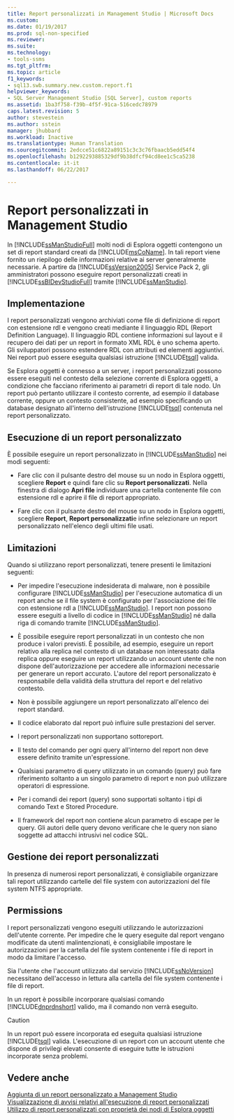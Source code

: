 ```yaml
---
title: Report personalizzati in Management Studio | Microsoft Docs
ms.custom: 
ms.date: 01/19/2017
ms.prod: sql-non-specified
ms.reviewer: 
ms.suite: 
ms.technology:
- tools-ssms
ms.tgt_pltfrm: 
ms.topic: article
f1_keywords:
- sql13.swb.summary.new.custom.report.f1
helpviewer_keywords:
- SQL Server Management Studio [SQL Server], custom reports
ms.assetid: 1ba3f758-f39b-4f5f-91ca-516cedc78979
caps.latest.revision: 5
author: stevestein
ms.author: sstein
manager: jhubbard
ms.workload: Inactive
ms.translationtype: Human Translation
ms.sourcegitcommit: 2edcce51c6822a89151c3c3c76fbaacb5edd54f4
ms.openlocfilehash: b1292293885329df9b38dfcf94cd8ee1c5ca5238
ms.contentlocale: it-it
ms.lasthandoff: 06/22/2017

---
```

# <a name="custom-reports-in-management-studio"></a>Report personalizzati in Management Studio
In [!INCLUDE[ssManStudioFull](../../includes/ssmanstudiofull_md.md)] molti nodi di Esplora oggetti contengono un set di report standard creati da [!INCLUDE[msCoName](../../includes/msconame_md.md)]. In tali report viene fornito un riepilogo delle informazioni relative ai server generalmente necessarie. A partire da [!INCLUDE[ssVersion2005](../../includes/ssversion2005_md.md)] Service Pack 2, gli amministratori possono eseguire report personalizzati creati in [!INCLUDE[ssBIDevStudioFull](../../includes/ssbidevstudiofull_md.md)] tramite [!INCLUDE[ssManStudio](../../includes/ssmanstudio_md.md)].  
  
## <a name="implementation"></a>Implementazione  
I report personalizzati vengono archiviati come file di definizione di report con estensione rdl e vengono creati mediante il linguaggio RDL (Report Definition Language). Il linguaggio RDL contiene informazioni sul layout e il recupero dei dati per un report in formato XML RDL è uno schema aperto. Gli sviluppatori possono estendere RDL con attributi ed elementi aggiuntivi. Nei report può essere eseguita qualsiasi istruzione [!INCLUDE[tsql](../../includes/tsql_md.md)] valida.  
  
Se Esplora oggetti è connesso a un server, i report personalizzati possono essere eseguiti nel contesto della selezione corrente di Esplora oggetti, a condizione che facciano riferimento ai parametri di report di tale nodo. Un report può pertanto utilizzare il contesto corrente, ad esempio il database corrente, oppure un contesto consistente, ad esempio specificando un database designato all'interno dell'istruzione [!INCLUDE[tsql](../../includes/tsql_md.md)] contenuta nel report personalizzato.  
  
## <a name="running-a-custom-report"></a>Esecuzione di un report personalizzato  
È possibile eseguire un report personalizzato in [!INCLUDE[ssManStudio](../../includes/ssmanstudio_md.md)] nei modi seguenti:  
  
-   Fare clic con il pulsante destro del mouse su un nodo in Esplora oggetti, scegliere **Report** e quindi fare clic su **Report personalizzati**. Nella finestra di dialogo **Apri file** individuare una cartella contenente file con estensione rdl e aprire il file di report appropriato.  
  
-   Fare clic con il pulsante destro del mouse su un nodo in Esplora oggetti, scegliere **Report**, **Report personalizzati**e infine selezionare un report personalizzato nell'elenco degli ultimi file usati.  
  
## <a name="limitations"></a>Limitazioni  
Quando si utilizzano report personalizzati, tenere presenti le limitazioni seguenti:  
  
-   Per impedire l'esecuzione indesiderata di malware, non è possibile configurare [!INCLUDE[ssManStudio](../../includes/ssmanstudio_md.md)] per l'esecuzione automatica di un report anche se il file system è configurato per l'associazione dei file con estensione rdl a [!INCLUDE[ssManStudio](../../includes/ssmanstudio_md.md)]. I report non possono essere eseguiti a livello di codice in [!INCLUDE[ssManStudio](../../includes/ssmanstudio_md.md)] né dalla riga di comando tramite [!INCLUDE[ssManStudio](../../includes/ssmanstudio_md.md)].  
  
-   È possibile eseguire report personalizzati in un contesto che non produce i valori previsti. È possibile, ad esempio, eseguire un report relativo alla replica nel contesto di un database non interessato dalla replica oppure eseguire un report utilizzando un account utente che non dispone dell'autorizzazione per accedere alle informazioni necessarie per generare un report accurato. L'autore del report personalizzato è responsabile della validità della struttura del report e del relativo contesto.  
  
-   Non è possibile aggiungere un report personalizzato all'elenco dei report standard.  
  
-   Il codice elaborato dal report può influire sulle prestazioni del server.  
  
-   I report personalizzati non supportano sottoreport.  
  
-   Il testo del comando per ogni query all'interno del report non deve essere definito tramite un'espressione.  
  
-   Qualsiasi parametro di query utilizzato in un comando (query) può fare riferimento soltanto a un singolo parametro di report e non può utilizzare operatori di espressione.  
  
-   Per i comandi dei report (query) sono supportati soltanto i tipi di comando Text e Stored Procedure.  
  
-   Il framework del report non contiene alcun parametro di escape per le query. Gli autori delle query devono verificare che le query non siano soggette ad attacchi intrusivi nel codice SQL.  
  
## <a name="managing-custom-reports"></a>Gestione dei report personalizzati  
In presenza di numerosi report personalizzati, è consigliabile organizzare tali report utilizzando cartelle del file system con autorizzazioni del file system NTFS appropriate.  
  
## <a name="permissions"></a>Permissions  
I report personalizzati vengono eseguiti utilizzando le autorizzazioni dell'utente corrente. Per impedire che le query eseguite dal report vengano modificate da utenti malintenzionati, è consigliabile impostare le autorizzazioni per la cartella del file system contenente i file di report in modo da limitare l'accesso.  
  
Sia l'utente che l'account utilizzato dal servizio [!INCLUDE[ssNoVersion](../../includes/ssnoversion_md.md)] necessitano dell'accesso in lettura alla cartella del file system contenente i file di report.  
  
In un report è possibile incorporare qualsiasi comando [!INCLUDE[dnprdnshort](../../includes/dnprdnshort_md.md)] valido, ma il comando non verrà eseguito.  
  
> [!CAUTION]  
> In un report può essere incorporata ed eseguita qualsiasi istruzione [!INCLUDE[tsql](../../includes/tsql_md.md)] valida. L'esecuzione di un report con un account utente che dispone di privilegi elevati consente di eseguire tutte le istruzioni incorporate senza problemi.  
  

  
## <a name="see-also"></a>Vedere anche  
[Aggiunta di un report personalizzato a Management Studio](../../ssms/object/add-a-custom-report-to-management-studio.md)  
[Visualizzazione di avvisi relativi all'esecuzione di report personalizzati](../../ssms/object/unsuppress-run-custom-report-warnings.md)  
[Utilizzo di report personalizzati con proprietà dei nodi di Esplora oggetti](../../ssms/object/use-custom-reports-with-object-explorer-node-properties.md)  
  

